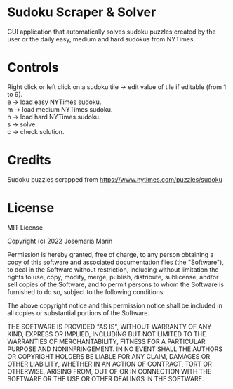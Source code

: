 # Sudoku Scraper & Solver

GUI application that automatically solves sudoku puzzles created by the user or the daily easy, medium and hard sudokus from NYTimes.

# Controls

Right click or left click on a sudoku tile -> edit value of tile if editable (from 1  to 9).  
e -> load easy NYTimes sudoku.  
m -> load medium NYTimes sudoku.  
h -> load hard NYTimes sudoku.  
s -> solve.  
c -> check solution.  

# Credits
Sudoku puzzles scrapped from https://www.nytimes.com/puzzles/sudoku

# License

MIT License

Copyright (c) 2022 Josemaría Marín

Permission is hereby granted, free of charge, to any person obtaining a copy
of this software and associated documentation files (the "Software"), to deal
in the Software without restriction, including without limitation the rights
to use, copy, modify, merge, publish, distribute, sublicense, and/or sell
copies of the Software, and to permit persons to whom the Software is
furnished to do so, subject to the following conditions:

The above copyright notice and this permission notice shall be included in all
copies or substantial portions of the Software.

THE SOFTWARE IS PROVIDED "AS IS", WITHOUT WARRANTY OF ANY KIND, EXPRESS OR
IMPLIED, INCLUDING BUT NOT LIMITED TO THE WARRANTIES OF MERCHANTABILITY,
FITNESS FOR A PARTICULAR PURPOSE AND NONINFRINGEMENT. IN NO EVENT SHALL THE
AUTHORS OR COPYRIGHT HOLDERS BE LIABLE FOR ANY CLAIM, DAMAGES OR OTHER
LIABILITY, WHETHER IN AN ACTION OF CONTRACT, TORT OR OTHERWISE, ARISING FROM,
OUT OF OR IN CONNECTION WITH THE SOFTWARE OR THE USE OR OTHER DEALINGS IN THE
SOFTWARE.
